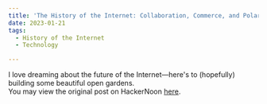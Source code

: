 ```yaml
---
title: 'The History of the Internet: Collaboration, Commerce, and Polarization'
date: 2023-01-21
tags:
  - History of the Internet
  - Technology

---
```


I love dreaming about the future of the Internet—here's to (hopefully) building some beautiful open gardens. <br> You may view the original post on HackerNoon [here](https://hackernoon.com/the-history-of-the-internet-collaboration-commerce-and-polarization).
